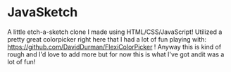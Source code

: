 # JavaSketch
A little etch-a-sketch clone I made using HTML/CSS/JavaScript! Utilized a pretty great colorpicker right here that I had a lot of fun playing with: https://github.com/DavidDurman/FlexiColorPicker ! Anyway this is kind of rough and I'd love to add more but for now this is what I've got andit was a lot of fun!
